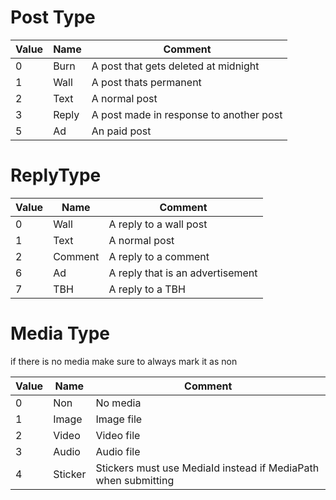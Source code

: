 # Post Type

| Value | Name  | Comment                          |
|-------|-------|----------------------------------|
| 0     | Burn  | A post that gets deleted at midnight  |
| 1     | Wall  | A post thats permanent         |
| 2     | Text  | A normal post                 |
| 3     | Reply | A post made in response to another post |
| 5     | Ad    | An paid post            |

# ReplyType

| Value | Name    | Comment                          |
|-------|---------|----------------------------------|
| 0     | Wall    | A reply to a wall post    |
| 1     | Text    | A normal post                |
| 2     | Comment | A reply to a comment     |
| 6     | Ad      | A reply that is an advertisement |
| 7     | TBH     | A reply to a TBH |


# Media Type

if there is no media make sure to always mark it as non

| Value | Name   | Comment       |
|-------|--------|---------------|
| 0     | Non    | No media      |
| 1     | Image  | Image file    |
| 2     | Video  | Video file    |
| 3     | Audio  | Audio file    |
| 4     | Sticker| Stickers must use MediaId instead if MediaPath when submitting |
